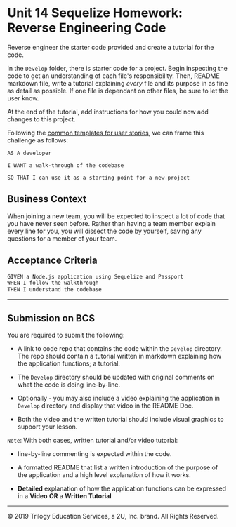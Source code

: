 # Unit 14 Sequelize Homework: Reverse Engineering Code

Reverse engineer the starter code provided and create a tutorial for the code.

In the `Develop` folder, there is starter code for a project. Begin inspecting the code to get an understanding of each file's responsibility. Then, README markdown file, write a tutorial explaining _every_ file and its purpose in as fine as detail as possible. If one file is dependant on other files, be sure to let the user know.

At the end of the tutorial, add instructions for how you could now add changes to this project.

Following the [common templates for user stories](https://en.wikipedia.org/wiki/User_story#Common_templates), we can frame this challenge as follows:

```
AS A developer

I WANT a walk-through of the codebase

SO THAT I can use it as a starting point for a new project
```

## Business Context

When joining a new team, you will be expected to inspect a lot of code that you have never seen before. Rather than having a team member explain every line for you, you will dissect the code by yourself, saving any questions for a member of your team.

## Acceptance Criteria

```md
GIVEN a Node.js application using Sequelize and Passport
WHEN I follow the walkthrough
THEN I understand the codebase
```

---

## Submission on BCS

You are required to submit the following:

- A link to code repo that contains the code within the `Develop` directory. The repo should contain a tutorial written in markdown explaining how the application functions; a tutorial.

- The `Develop` directory should be updated with original comments on what the code is doing line-by-line.

- Optionally - you may also include a video explaining the application in `Develop` directory and display that video in the README Doc.

- Both the video and the written tutorial should include visual graphics to support your lesson.

`Note`: With both cases, written tutorial and/or video tutorial:

- line-by-line commenting is expected within the code.
- A formatted README that list a written introduction of the purpose of the application and a high level explanation of how it works.

- **Detailed** explanation of how the application functions can be expressed in a **Video** **OR** a **Written Tutorial**

---

© 2019 Trilogy Education Services, a 2U, Inc. brand. All Rights Reserved.
